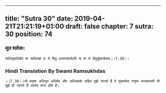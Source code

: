 
---
title: "Sutra 30"
date: 2019-04-21T21:21:19+01:00
draft: false
chapter: 7
sutra: 30
position: 74
---
### मूल श्लोकः:
```
साधिभूताधिदैवं मां साधियज्ञं च ये विदुः।प्रयाणकालेऽपि च मां ते विदुर्युक्तचेतसः।।7.30।।

```

### Hindi Translation By Swami Ramsukhdas
```
।।7.30।।जो मनुष्य अधिभूत अधिदैव और अधियज्ञके सहित मुझे जानते हैं वे युक्तचेता मनुष्य अन्तकालमें भी मुझे ही जानते हैं अर्थात् प्राप्त होते हैं।

```

